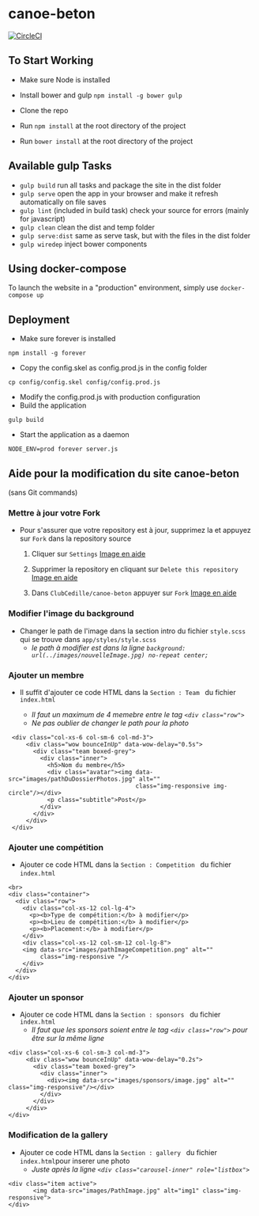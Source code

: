 # canoe-beton 
[![CircleCI](https://circleci.com/gh/ClubCedille/canoe-beton/tree/master.svg?style=svg)](https://circleci.com/gh/ClubCedille/canoe-beton/tree/master)
## To Start Working

- Make sure Node is installed

- Install bower and gulp ```npm install -g bower gulp```  

- Clone the repo

- Run ```npm install``` at the root directory of the project

- Run ```bower install``` at the root directory of the project

## Available gulp Tasks

- ```gulp build``` run all tasks and package the site in the dist folder
- ```gulp serve``` open the app in your browser and make it refresh automatically on file saves
- ```gulp lint``` (included in build task) check your source for errors (mainly for javascript)
- ```gulp clean``` clean the dist and temp folder
- ```gulp serve:dist``` same as serve task, but with the files in the dist folder
- ```gulp wiredep``` inject bower components

## Using docker-compose

To launch the website in a "production" environment, simply use `docker-compose up`

## Deployment
- Make sure forever is installed
```
npm install -g forever
```
- Copy the config.skel as config.prod.js in the config folder
```
cp config/config.skel config/config.prod.js
```
- Modify the config.prod.js with production configuration
- Build the application
```
gulp build
```
- Start the application as a daemon
```
NODE_ENV=prod forever server.js
```

## Aide pour la modification du site canoe-beton
(sans Git commands)

### Mettre à jour votre Fork

- Pour s'assurer que votre repository est à jour, supprimez la et appuyez sur `Fork` dans la repository source 
 
    1. Cliquer sur `Settings`  [Image en aide](https://github.com/jalilbengoufa/Help_canoe-beton/blob/master/1.png)

    2. Supprimer la repository en cliquant sur `Delete this repository` [Image en aide](https://github.com/jalilbengoufa/Help_canoe-beton/blob/master/2.png )
    3. Dans `ClubCedille/canoe-beton`  appuyer sur  `Fork` [Image en aide](https://github.com/jalilbengoufa/Help_canoe-beton/blob/master/3.png)


### Modifier l'image du background

- Changer le path de l'image dans la section intro du fichier `style.scss` qui se trouve dans `app/styles/style.scss`
  - *le path à modifier est dans la ligne `background: url(../images/nouvelleImage.jpg) no-repeat center;`*


### Ajouter un membre

 - Il suffit d'ajouter ce code HTML dans la `Section : Team ` du fichier `index.html`
 
    - *Il faut un maximum de 4 memebre entre le tag `<div class="row">`*
    - *Ne pas oublier de changer le path pour la photo*
    
 ```
  <div class="col-xs-6 col-sm-6 col-md-3">
      <div class="wow bounceInUp" data-wow-delay="0.5s">
        <div class="team boxed-grey">
          <div class="inner">
            <h5>Nom du membre</h5>
            <div class="avatar"><img data-src="images/pathDuDossierPhotos.jpg" alt=""
                                     class="img-responsive img-circle"/></div>
            <p class="subtitle">Post</p>
          </div>
        </div>
      </div>
  </div>
 ```
 
 ### Ajouter une compétition
 
 - Ajouter ce code HTML dans la `Section : Competition ` du fichier `index.html`
  ```
  <br>
  <div class="container">
    <div class="row">
      <div class="col-xs-12 col-lg-4">
        <p><b>Type de compétition:</b> à modifier</p>
        <p><b>Lieu de compétition:</b> à modifier</p>
        <p><b>Placement:</b> à modifier</p>
      </div>
      <div class="col-xs-12 col-sm-12 col-lg-8">
      <img data-src="images/pathImageCompetition.png" alt=""
           class="img-responsive "/>
      </div>
    </div>
</div>
  ``` 
  
### Ajouter un sponsor

 - Ajouter ce code HTML dans la `Section : sponsors ` du fichier `index.html`
   - *Il faut que les sponsors soient entre le tag `<div class="row">` pour être sur la même ligne*
  ``` 
  <div class="col-xs-6 col-sm-3 col-md-3">
       <div class="wow bounceInUp" data-wow-delay="0.2s">
         <div class="team boxed-grey">
           <div class="inner">
             <div><img data-src="images/sponsors/image.jpg" alt="" class="img-responsive"/></div>
           </div>
         </div>
       </div>
  </div>
  ``` 
  
### Modification de la gallery 

 - Ajouter ce code HTML dans la `Section : gallery ` du fichier `index.html`pour inserer une photo 
   - *Juste après la ligne  `<div class="carousel-inner" role="listbox">`*
 
 ``` 
 <div class="item active">
        <img data-src="images/PathImage.jpg" alt="img1" class="img-responsive">
 </div>
 
 ``` 


